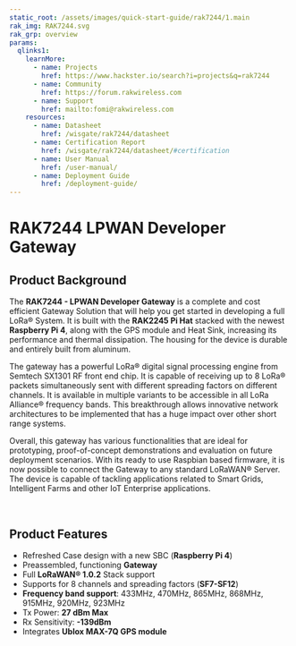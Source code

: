 ```yaml
---
static_root: /assets/images/quick-start-guide/rak7244/1.main
rak_img: RAK7244.svg
rak_grp: overview
params:
  qlinks1:
    learnMore:
      - name: Projects
        href: https://www.hackster.io/search?i=projects&q=rak7244
      - name: Community
        href: https://forum.rakwireless.com
      - name: Support
        href: mailto:fomi@rakwireless.com
    resources:
      - name: Datasheet
        href: /wisgate/rak7244/datasheet
      - name: Certification Report
        href: /wisgate/rak7244/datasheet/#certification
      - name: User Manual
        href: /user-manual/
      - name: Deployment Guide
        href: /deployment-guide/
---
```


# RAK7244 LPWAN Developer Gateway

<rk-img
  :src="`${$frontmatter.static_root}/rak7244_overview.jpg`"
  width="75%"
  figure-number="1"
  caption="RAK7244 LPWAN Developer Gateway"
/>

## Product Background

The **RAK7244 - LPWAN Developer Gateway** is a complete and cost efficient Gateway Solution that will help you get started in developing a full LoRa® System. It is built with the **RAK2245 Pi Hat** stacked with the newest **Raspberry Pi 4**, along with the GPS module and Heat Sink, increasing its performance and thermal dissipation. The housing for the device is durable and entirely built from aluminum.

The gateway has a powerful LoRa® digital signal processing engine from Semtech SX1301 RF front end chip. It is capable of receiving up to 8 LoRa® packets simultaneously sent with different spreading factors on different channels. It is available in multiple variants to be accessible in all LoRa Alliance® frequency bands. This breakthrough allows innovative network architectures to be implemented that has a huge impact over other short range systems.

Overall, this gateway has various functionalities that are ideal for prototyping, proof-of-concept demonstrations and evaluation on future deployment scenarios. With its ready to use Raspbian based firmware, it is now possible to connect the Gateway to any standard LoRaWAN® Server. The device is capable of tackling applications related to Smart Grids, Intelligent Farms and other IoT Enterprise applications.

<rk-btn
  src="/wisgate/rak7244/quickstart/"
  label="Get Started with RAK7244 LPWAN Developer Gateway"
/>

&nbsp;

<rk-quick-links :params="$page.frontmatter.params.qlinks1" />

## Product Features

- Refreshed Case design with a new SBC (**Raspberry Pi 4**)
- Preassembled, functioning **Gateway**
- Full **LoRaWAN® 1.0.2** Stack support
- Supports for 8 channels and spreading factors (**SF7-SF12**)
- **Frequency band support**: 433MHz, 470MHz, 865MHz, 868MHz, 915MHz, 920MHz, 923MHz
- Tx Power: **27 dBm Max**
- Rx Sensitivity: **-139dBm**
- Integrates **Ublox MAX-7Q GPS module**

<rk-btn
  src="https://store.rakwireless.com/products/rak7244-lpwan-developer-gateway"
  label="Buy a RAK7244 LPWAN Developer Gateway"
  _blank
/>

